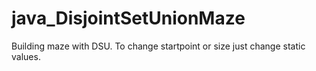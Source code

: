 # java_DisjointSetUnionMaze
Building maze with DSU.
To change startpoint or size just change static values.
